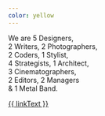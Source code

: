 ```yaml
---
color: yellow
---
```

<div class="contained">
  <p class="display-serif fit-text">We are 5 Designers,<br />
  2 Writers, 2 Photographers,<br />
  2 Coders, 1 Stylist,<br />
  4 Strategists, 1 Architect,<br />
  3 Cinematographers,<br />
  2 Editors, 2 Managers<br />
  &amp; 1 Metal Band. 
  </p>
  <a class="preview-link" href="#">{{ linkText }}</a>
</div>
